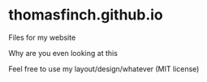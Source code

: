 thomasfinch.github.io
=====================

Files for my website

Why are you even looking at this

Feel free to use my layout/design/whatever (MIT license)
